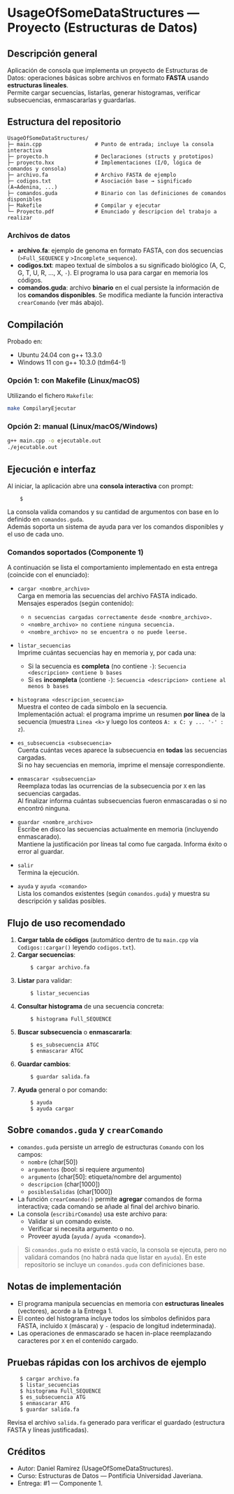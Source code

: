 # UsageOfSomeDataStructures — Proyecto (Estructuras de Datos)

## Descripción general
Aplicación de consola que implementa un proyecto de Estructuras de Datos: operaciones básicas sobre archivos en formato **FASTA** usando **estructuras lineales**.  
Permite cargar secuencias, listarlas, generar histogramas, verificar subsecuencias, enmascararlas y guardarlas.


## Estructura del repositorio
```
UsageOfSomeDataStructures/
├─ main.cpp                 # Punto de entrada; incluye la consola interactiva
├─ proyecto.h               # Declaraciones (structs y prototipos)
├─ proyecto.hxx             # Implementaciones (I/O, lógica de comandos y consola)
├─ archivo.fa               # Archivo FASTA de ejemplo
├─ codigos.txt              # Asociación base → significado (A→Adenina, ...)
├─ comandos.guda            # Binario con las definiciones de comandos disponibles
├─ Makefile                 # Compilar y ejecutar
└─ Proyecto.pdf             # Enunciado y descripcion del trabajo a realizar
```

### Archivos de datos
- **archivo.fa**: ejemplo de genoma en formato FASTA, con dos secuencias (`>Full_SEQUENCE` y `>Incomplete_sequence`).  
- **codigos.txt**: mapeo textual de símbolos a su significado biológico (A, C, G, T, U, R, …, X, `-`). El programa lo usa para cargar en memoria los códigos.
- **comandos.guda**: archivo **binario** en el cual persiste la información de los **comandos disponibles**. Se modifica mediante la función interactiva `crearComando` (ver más abajo).

## Compilación
Probado en:
- Ubuntu 24.04 con g++ 13.3.0
- Windows 11 con g++ 10.3.0 (tdm64-1)

### Opción 1: con Makefile (Linux/macOS)
Utilizando el fichero `Makefile`:
```bash
make CompilaryEjecutar
```

### Opción 2: manual (Linux/macOS/Windows)
```bash
g++ main.cpp -o ejecutable.out
./ejecutable.out
```

## Ejecución e interfaz
Al iniciar, la aplicación abre una **consola interactiva** con prompt:
```
    $
```
La consola valida comandos y su cantidad de argumentos con base en lo definido en `comandos.guda`.  
Además soporta un sistema de ayuda para ver los comandos disponibles y el uso de cada uno.

### Comandos soportados (Componente 1)
A continuación se lista el comportamiento implementado en esta entrega (coincide con el enunciado):

- `cargar <nombre_archivo>`  
  Carga en memoria las secuencias del archivo FASTA indicado.  
  Mensajes esperados (según contenido):
  - `n secuencias cargadas correctamente desde <nombre_archivo>.`  
  - `<nombre_archivo> no contiene ninguna secuencia.`  
  - `<nombre_archivo> no se encuentra o no puede leerse.`

- `listar_secuencias`  
  Imprime cuántas secuencias hay en memoria y, por cada una:
  - Si la secuencia es **completa** (no contiene `-`): `Secuencia <descripcion> contiene b bases`  
  - Si es **incompleta** (contiene `-`): `Secuencia <descripcion> contiene al menos b bases`

- `histograma <descripcion_secuencia>`  
  Muestra el conteo de cada símbolo en la secuencia.  
  Implementación actual: el programa imprime un resumen **por línea** de la secuencia (muestra `Linea <k>` y luego los conteos `A: x C: y ... '-' : z`).

- `es_subsecuencia <subsecuencia>`  
  Cuenta cuántas veces aparece la subsecuencia en **todas** las secuencias cargadas.  
  Si no hay secuencias en memoria, imprime el mensaje correspondiente.

- `enmascarar <subsecuencia>`  
  Reemplaza todas las ocurrencias de la subsecuencia por `X` en las secuencias cargadas.  
  Al finalizar informa cuántas subsecuencias fueron enmascaradas o si no encontró ninguna.

- `guardar <nombre_archivo>`  
  Escribe en disco las secuencias actualmente en memoria (incluyendo enmascarado).  
  Mantiene la justificación por líneas tal como fue cargada. Informa éxito o error al guardar.

- `salir`  
  Termina la ejecución.

- `ayuda` y `ayuda <comando>`  
  Lista los comandos existentes (según `comandos.guda`) y muestra su descripción y salidas posibles.

## Flujo de uso recomendado
1. **Cargar tabla de códigos** (automático dentro de tu `main.cpp` vía `Codigos::cargar()` leyendo `codigos.txt`).  
2. **Cargar secuencias**:  
   ```
       $ cargar archivo.fa
   ```
3. **Listar** para validar:  
   ```
       $ listar_secuencias
   ```
4. **Consultar histograma** de una secuencia concreta:  
   ```
       $ histograma Full_SEQUENCE
   ```
5. **Buscar subsecuencia** o **enmascararla**:  
   ```
       $ es_subsecuencia ATGC
       $ enmascarar ATGC
   ```
6. **Guardar cambios**:  
   ```
       $ guardar salida.fa
   ```
7. **Ayuda** general o por comando:  
   ```
       $ ayuda
       $ ayuda cargar
   ```

## Sobre `comandos.guda` y `crearComando`
- `comandos.guda` persiste un arreglo de estructuras `Comando` con los campos:
  - `nombre` (char[50])
  - `argumentos` (bool: si requiere argumento)
  - `argumento` (char[50]: etiqueta/nombre del argumento)
  - `descripcion` (char[1000])
  - `posiblesSalidas` (char[1000])
- La función `crearComando()` permite **agregar** comandos de forma interactiva; cada comando se añade al final del archivo binario.  
- La consola (`escribirComando`) usa este archivo para:
  - Validar si un comando existe.
  - Verificar si necesita argumento o no.
  - Proveer ayuda (`ayuda` / `ayuda <comando>`).

> Si `comandos.guda` no existe o está vacío, la consola se ejecuta, pero no validará comandos (no habrá nada que listar en `ayuda`). En este repositorio se incluye un `comandos.guda` con definiciones base.

## Notas de implementación
- El programa manipula secuencias en memoria con **estructuras lineales** (vectores), acorde a la Entrega 1.  
- El conteo del histograma incluye todos los símbolos definidos para FASTA, incluido `X` (máscara) y `-` (espacio de longitud indeterminada).  
- Las operaciones de enmascarado se hacen in-place reemplazando caracteres por `X` en el contenido cargado.

## Pruebas rápidas con los archivos de ejemplo
```
    $ cargar archivo.fa
    $ listar_secuencias
    $ histograma Full_SEQUENCE
    $ es_subsecuencia ATG
    $ enmascarar ATG
    $ guardar salida.fa
```
Revisa el archivo `salida.fa` generado para verificar el guardado (estructura FASTA y líneas justificadas).

## Créditos
- Autor: Daniel Ramírez (UsageOfSomeDataStructures).
- Curso: Estructuras de Datos — Pontificia Universidad Javeriana.
- Entrega: #1 — Componente 1.

